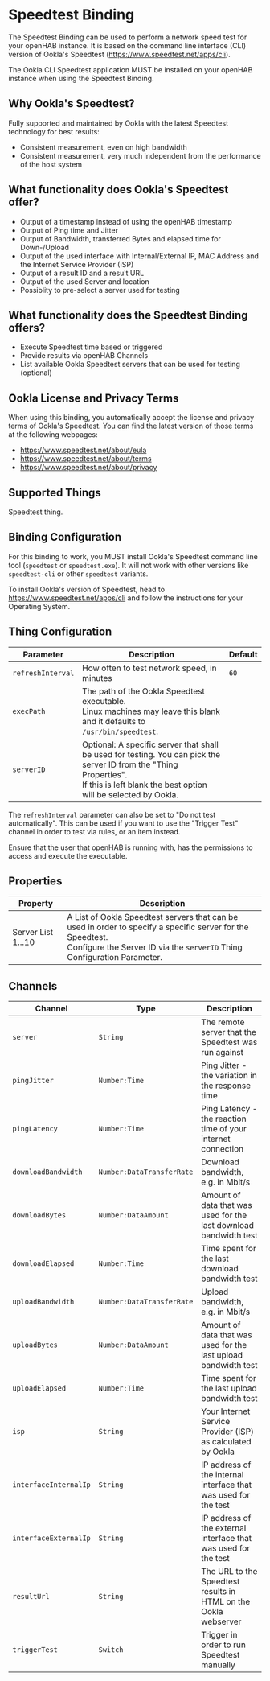 # Speedtest Binding

The Speedtest Binding can be used to perform a network speed test for your openHAB instance.
It is based on the command line interface (CLI) version of Ookla's Speedtest (https://www.speedtest.net/apps/cli).

The Ookla CLI Speedtest application MUST be installed on your openHAB instance when using the Speedtest Binding.


## Why Ookla's Speedtest?

Fully supported and maintained by Ookla with the latest Speedtest technology for best results:

* Consistent measurement, even on high bandwidth
* Consistent measurement, very much independent from the performance of the host system


## What functionality does Ookla's Speedtest offer?

* Output of a timestamp instead of using the openHAB timestamp
* Output of Ping time and Jitter
* Output of Bandwidth, transferred Bytes and elapsed time for Down-/Upload
* Output of the used interface with Internal/External IP, MAC Address and the Internet Service Provider (ISP)
* Output of a result ID and a result URL
* Output of the used Server and location
* Possiblity to pre-select a server used for testing


## What functionality does the Speedtest Binding offers?

* Execute Speedtest time based or triggered
* Provide results via openHAB Channels
* List available Ookla Speedtest servers that can be used for testing (optional)


## Ookla License and Privacy Terms

When using this binding, you automatically accept the license and privacy terms of Ookla's Speedtest.
You can find the latest version of those terms at the following webpages:

* https://www.speedtest.net/about/eula
* https://www.speedtest.net/about/terms
* https://www.speedtest.net/about/privacy


## Supported Things

Speedtest thing.

## Binding Configuration

For this binding to work, you MUST install Ookla's Speedtest command line tool (`speedtest` or `speedtest.exe`).
It will not work with other versions like `speedtest-cli` or other `speedtest` variants.

To install Ookla's version of Speedtest, head to https://www.speedtest.net/apps/cli and follow the instructions for your Operating System.

## Thing Configuration

| Parameter         |  Description                                                                                                                 | Default |
|-------------------|------------------------------------------------------------------------------------------------------------------------------|---------|
| `refreshInterval` | How often to test network speed, in minutes                                                                                  | `60`    |
| `execPath`        | The path of the Ookla Speedtest executable.<br/>Linux machines may leave this blank and it defaults to `/usr/bin/speedtest`. |         |
| `serverID`        | Optional: A specific server that shall be used for testing. You can pick the server ID from the "Thing Properties".<br/>If this is left blank the best option will be selected by Ookla.          |         |

The `refreshInterval` parameter can also be set to "Do not test automatically".
This can be used if you want to use the "Trigger Test" channel in order to test via rules, or an item instead.

Ensure that the user that openHAB is running with, has the permissions to access and execute the executable.

## Properties

| Property            | Description                                                                                                |
|---------------------|------------------------------------------------------------------------------------------------------------|
| Server List 1...10  | A List of Ookla Speedtest servers that can be used in order to specify a specific server for the Speedtest.<br/>Configure the Server ID via the `serverID` Thing Configuration Parameter. |

## Channels

| Channel               | Type                      | Description                                                       |
|-----------------------|---------------------------|-------------------------------------------------------------------|
| `server`              | `String`                  | The remote server that the Speedtest was run against              |
| `pingJitter`          | `Number:Time`             | Ping Jitter - the variation in the response time                  |
| `pingLatency`         | `Number:Time`             | Ping Latency - the reaction time of your internet connection      |
| `downloadBandwidth`   | `Number:DataTransferRate` | Download bandwidth, e.g. in Mbit/s                                |
| `downloadBytes`       | `Number:DataAmount`       | Amount of data that was used for the last download bandwidth test |
| `downloadElapsed`     | `Number:Time`             | Time spent for the last download bandwidth test                   |
| `uploadBandwidth`     | `Number:DataTransferRate` | Upload bandwidth, e.g. in Mbit/s                                  |
| `uploadBytes`         | `Number:DataAmount`       | Amount of data that was used for the last upload bandwidth test   |
| `uploadElapsed`       | `Number:Time`             | Time spent for the last upload bandwidth test                     |
| `isp`                 | `String`                  | Your Internet Service Provider (ISP) as calculated by Ookla       |
| `interfaceInternalIp` | `String`                  | IP address of the internal interface that was used for the test   |
| `interfaceExternalIp` | `String`                  | IP address of the external interface that was used for the test   |
| `resultUrl`           | `String`                  | The URL to the Speedtest results in HTML on the Ookla webserver   |
| `triggerTest`         | `Switch`                  | Trigger in order to run Speedtest manually                        |
